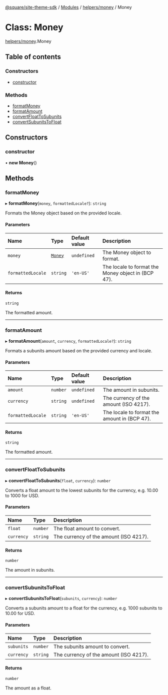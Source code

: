 [@square/site-theme-sdk](../GettingStarted.md) / [Modules](../modules.md) / [helpers/money](../modules/helpers_money.md) / Money

# Class: Money

[helpers/money](../modules/helpers_money.md).Money

## Table of contents

### Constructors

- [constructor](helpers_money.Money.md#constructor)

### Methods

- [formatMoney](helpers_money.Money.md#formatmoney)
- [formatAmount](helpers_money.Money.md#formatamount)
- [convertFloatToSubunits](helpers_money.Money.md#convertfloattosubunits)
- [convertSubunitsToFloat](helpers_money.Money.md#convertsubunitstofloat)

## Constructors

### constructor

• **new Money**()

## Methods

### formatMoney

▸ **formatMoney**(`money`, `formattedLocale?`): `string`

Formats the Money object based on the provided locale.

#### Parameters

| Name | Type | Default value | Description |
| :------ | :------ | :------ | :------ |
| `money` | [`Money`](../interfaces/types_helpers_money.Money.md) | `undefined` | The Money object to format. |
| `formattedLocale` | `string` | `'en-US'` | The locale to format the Money object in (BCP 47). |

#### Returns

`string`

The formatted amount.

___

### formatAmount

▸ **formatAmount**(`amount`, `currency`, `formattedLocale?`): `string`

Formats a subunits amount based on the provided currency and locale.

#### Parameters

| Name | Type | Default value | Description |
| :------ | :------ | :------ | :------ |
| `amount` | `number` | `undefined` | The amount in subunits. |
| `currency` | `string` | `undefined` | The currency of the amount (ISO 4217). |
| `formattedLocale` | `string` | `'en-US'` | The locale to format the amount in (BCP 47). |

#### Returns

`string`

The formatted amount.

___

### convertFloatToSubunits

▸ **convertFloatToSubunits**(`float`, `currency`): `number`

Converts a float amount to the lowest subunits for the currency, e.g. 10.00 to 1000 for USD.

#### Parameters

| Name | Type | Description |
| :------ | :------ | :------ |
| `float` | `number` | The float amount to convert. |
| `currency` | `string` | The currency of the amount (ISO 4217). |

#### Returns

`number`

The amount in subunits.

___

### convertSubunitsToFloat

▸ **convertSubunitsToFloat**(`subunits`, `currency`): `number`

Converts a subunits amount to a float for the currency, e.g. 1000 subunits to 10.00 for USD.

#### Parameters

| Name | Type | Description |
| :------ | :------ | :------ |
| `subunits` | `number` | The subunits amount to convert. |
| `currency` | `string` | The currency of the amount (ISO 4217). |

#### Returns

`number`

The amount as a float.
